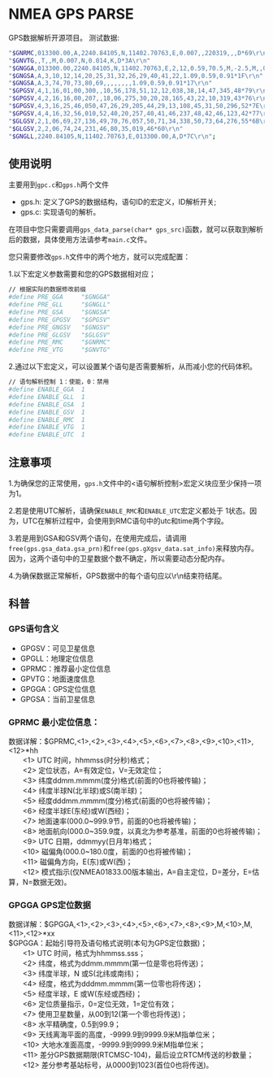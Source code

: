 # NMEA GPS PARSE
GPS数据解析开源项目。
测试数据:
```bash
"$GNRMC,013300.00,A,2240.84105,N,11402.70763,E,0.007,,220319,,,D*69\r\n"
"$GNVTG,,T,,M,0.007,N,0.014,K,D*3A\r\n"
"$GNGGA,013300.00,2240.84105,N,11402.70763,E,2,12,0.59,70.5,M,-2.5,M,,0000*68\r\n"
"$GNGSA,A,3,10,12,14,20,25,31,32,26,29,40,41,22,1.09,0.59,0.91*1F\r\n"
"$GNGSA,A,3,74,70,73,80,69,,,,,,,,1.09,0.59,0.91*17\r\n"
"$GPGSV,4,1,16,01,00,300,,10,56,178,51,12,12,038,38,14,47,345,48*79\r\n"
"$GPGSV,4,2,16,16,00,207,,18,06,275,30,20,28,165,43,22,10,319,43*76\r\n"
"$GPGSV,4,3,16,25,46,050,47,26,29,205,44,29,13,108,45,31,50,296,52*7E\r\n"
"$GPGSV,4,4,16,32,56,010,52,40,20,257,40,41,46,237,48,42,46,123,42*77\r\n"
"$GLGSV,2,1,06,69,27,136,49,70,76,057,50,71,34,338,50,73,64,276,55*6B\r\n"
"$GLGSV,2,2,06,74,24,231,46,80,35,019,46*60\r\n"
"$GNGLL,2240.84105,N,11402.70763,E,013300.00,A,D*7C\r\n";
```
## 使用说明
主要用到`gpc.c`和`gps.h`两个文件
- gps.h: 定义了GPS的数据结构，语句ID的宏定义，ID解析开关;
- gps.c: 实现语句的解析。

在项目中您只需要调用`gps_data_parse(char* gps_src)`函数，就可以获取到解析后的数据，具体使用方法请参考`main.c`文件。

您只需要修改`gps.h`文件中的两个地方，就可以完成配置：

1.以下宏定义参数需要和您的GPS数据相对应；
```bash
// 根据实际的数据修改前缀
#define PRE_GGA     "$GNGGA"
#define PRE_GLL     "$GNGLL"
#define PRE_GSA     "$GNGSA"
#define PRE_GPGSV   "$GPGSV"
#define PRE_GNGSV   "$GNGSV"
#define PRE_GLGSV   "$GLGSV"
#define PRE_RMC     "$GNRMC"
#define PRE_VTG     "$GNVTG"
```

2.通过以下宏定义，可以设置某个语句是否需要解析，从而减小您的代码体积。
```bash
// 语句解析控制 1：使能，0：禁用
#define ENABLE_GGA  1
#define ENABLE_GLL  1
#define ENABLE_GSA  1
#define ENABLE_GSV  1
#define ENABLE_RMC  1
#define ENABLE_VTG  1
#define ENABLE_UTC  1
```
## 注意事项
1.为确保您的正常使用，`gps.h`文件中的<语句解析控制>宏定义块应至少保持一项为1。

2.若是使用UTC解析，请确保`ENABLE_RMC`和`ENABLE_UTC`宏定义都处于 1状态。因为，UTC在解析过程中，会使用到RMC语句中的utc和time两个字段。

3.若是用到GSA和GSV两个语句，在使用完成后，请调用`free(gps.gsa_data.gsa_prn)`和`free(gps.gXgsv_data.sat_info)`来释放内存。因为，这两个语句中的卫星数据个数不确定，所以需要动态分配内存。

4.为确保数据正常解析，GPS数据中的每个语句应以\r\n结束符结尾。

## 科普
### GPS语句含义
- GPGSV：可见卫星信息
- GPGLL：地理定位信息
- GPRMC：推荐最小定位信息
- GPVTG：地面速度信息
- GPGGA：GPS定位信息
- GPGSA：当前卫星信息

### GPRMC 最小定位信息：
数据详解：$GPRMC,<1>,<2>,<3>,<4>,<5>,<6>,<7>,<8>,<9>,<10>,<11>,<12>*hh  
　　<1> UTC 时间，hhmmss(时分秒)格式；  
　　<2> 定位状态，A=有效定位，V=无效定位；  
　　<3> 纬度ddmm.mmmm(度分)格式(前面的0也将被传输)；  
　　<4> 纬度半球N(北半球)或S(南半球)；  
　　<5> 经度dddmm.mmmm(度分)格式(前面的0也将被传输)；  
　　<6> 经度半球E(东经)或W(西经)；  
　　<7> 地面速率(000.0~999.9节，前面的0也将被传输)；  
　　<8> 地面航向(000.0~359.9度，以真北为参考基准，前面的0也将被传输)；  
　　<9> UTC 日期，ddmmyy(日月年)格式；  
　　<10> 磁偏角(000.0~180.0度，前面的0也将被传输)；  
　　<11> 磁偏角方向，E(东)或W(西)；  
　　<12> 模式指示(仅NMEA01833.00版本输出，A=自主定位，D=差分，E=估算，N=数据无效)。  
### GPGGA GPS定位数据
数据详解：$GPGGA,<1>,<2>,<3>,<4>,<5>,<6>,<7>,<8>,<9>,M,<10>,M,<11>,<12>*xx<CR><LF>  
$GPGGA：起始引导符及语句格式说明(本句为GPS定位数据)；  
　　<1> UTC 时间，格式为hhmmss.sss；  
　　<2> 纬度，格式为ddmm.mmmm(第一位是零也将传送)；  
　　<3> 纬度半球，N 或S(北纬或南纬)；  
　　<4> 经度，格式为dddmm.mmmm(第一位零也将传送)；  
　　<5> 经度半球，E 或W(东经或西经)；  
　　<6> 定位质量指示，0=定位无效，1=定位有效；  
　　<7> 使用卫星数量，从00到12(第一个零也将传送)；  
　　<8> 水平精确度，0.5到99.9；  
　　<9> 天线离海平面的高度，-9999.9到9999.9米M指单位米；  
　　<10> 大地水准面高度，-9999.9到9999.9米M指单位米；  
　　<11> 差分GPS数据期限(RTCMSC-104)，最后设立RTCM传送的秒数量；  
　　<12> 差分参考基站标号，从0000到1023(首位0也将传送)。


